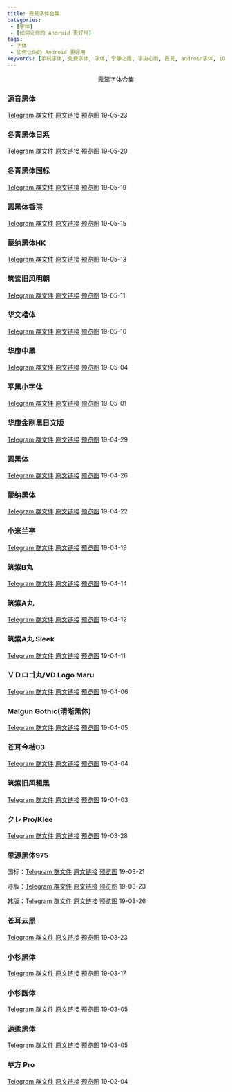 ```yaml
---
title: 霞鹜字体合集
categories: 
 - [字体]
 - [如何让你的 Android 更好用]
tags:
 - 字体
 - 如何让你的 Android 更好用
keywords: [手机字体, 免费字体, 字体, 宁静之雨, 字由心雨, 霞鹜, android字体, iOS字体, 苹果字体]
---
```


<center>霞鹜字体合集</center>

<!-- more -->

<!--
###

[Telegram 群文件]()&nbsp;[原文链接]()&nbsp;[预览图](/style)
-->

### 源音黑体

[Telegram 群文件](https://t.me/fontclub/1735)&nbsp;[原文链接](https://mp.weixin.qq.com/s/BBWdo17teu34Helr4h-0dA)&nbsp;[预览图](https://blog-1253491707.piccd.myqcloud.com/imgs/20190523210016.jpg/style) 19-05-23

### 冬青黑体日系

[Telegram 群文件](https://t.me/fontclub/1742)&nbsp;[原文链接](https://mp.weixin.qq.com/s/nzpgFlGuEzxScNKS0MQl_g)&nbsp;[预览图](https://blog-1253491707.piccd.myqcloud.com/imgs/20190523205715.jpg/style) 19-05-20

### 冬青黑体国标

[Telegram 群文件](https://t.me/fontclub/1744)&nbsp;[原文链接](https://mp.weixin.qq.com/s/D0KYG-2D6995AbCh7ot_yA)&nbsp;[预览图](https://blog-1253491707.piccd.myqcloud.com/imgs/20190523205449.jpg/style) 19-05-19

### 圆黑体香港

[Telegram 群文件](https://t.me/fontclub/1737)&nbsp;[原文链接](https://mp.weixin.qq.com/s/L6QHSd5bJiEvp7F4MXZkFw)&nbsp;[预览图](https://blog-1253491707.piccd.myqcloud.com/imgs/20190523205010.jpg/style) 19-05-15

### 蒙纳黑体HK

[Telegram 群文件](https://t.me/fontclub/1739)&nbsp;[原文链接](https://mp.weixin.qq.com/s/0MzWIdgPwDIAxBPZ7P2hvQ)&nbsp;[预览图](https://blog-1253491707.piccd.myqcloud.com/imgs/20190523204659.jpg/style) 19-05-13

### 筑紫旧风明朝

[Telegram 群文件](https://t.me/fontclub/1746)&nbsp;[原文链接](https://mp.weixin.qq.com/s/uZG2oTTmi13D6MbaTXNMQA)&nbsp;[预览图](https://blog-1253491707.piccd.myqcloud.com/imgs/20190523204319.jpg/style) 19-05-11

### 华文楷体

[Telegram 群文件](https://t.me/fontclub/1748)&nbsp;[原文链接](https://mp.weixin.qq.com/s/XXEtq-tqRWpXMDSSYTXcIA)&nbsp;[预览图](https://blog-1253491707.piccd.myqcloud.com/imgs/20190523203907.jpg/style) 19-05-10

### 华康中黑

[Telegram 群文件](https://t.me/fontclub/1750)&nbsp;[原文链接](https://mp.weixin.qq.com/s/QpD9Cz0GmaSPwgNw_m_OLA)&nbsp;[预览图](https://blog-1253491707.piccd.myqcloud.com/imgs/20190523203635.jpg/style) 19-05-04

### 平黑小字体

[Telegram 群文件](https://t.me/fontclub/1751)&nbsp;[原文链接](https://mp.weixin.qq.com/s/JKyCpx4K6X_lm4Rnz7ZJww)&nbsp;[预览图](https://blog-1253491707.piccd.myqcloud.com/imgs/20190523203057.jpg/style) 19-05-01

### 华康金刚黑日文版

[Telegram 群文件](https://t.me/fontclub/1733)&nbsp;[原文链接](https://mp.weixin.qq.com/s/D95smSBem8RQfC7_JzpIjA)&nbsp;[预览图](https://blog-1253491707.piccd.myqcloud.com/imgs/20190523202506.jpg/style) 19-04-29

### 圆黑体

[Telegram 群文件](https://t.me/fontclub/1673)&nbsp;[原文链接](https://mp.weixin.qq.com/s/sHxZOReRPbAgkig0lfvinw)&nbsp;[预览图](https://blog-1253491707.piccd.myqcloud.com/imgs/20190426230140.jpg/style) 19-04-26

### 蒙纳黑体

[Telegram 群文件](https://t.me/fontclub/1669)&nbsp;[原文链接](https://mp.weixin.qq.com/s/nY8x2rOZzRHAcfcS-FppkA)&nbsp;[预览图](https://blog-1253491707.piccd.myqcloud.com/imgs/20190426225656.jpg/style) 19-04-22

### 小米兰亭

[Telegram 群文件](https://t.me/fontclub/1666)&nbsp;[原文链接](https://mp.weixin.qq.com/s/iCAwYEGSJpXW23RzmyUY0w)&nbsp;[预览图](https://blog-1253491707.piccd.myqcloud.com/imgs/20190426225257.jpg/style) 19-04-19

### 筑紫B丸

[Telegram 群文件](https://t.me/fontclub/1663)&nbsp;[原文链接](https://mp.weixin.qq.com/s/-hdvgOay9rQGUAfsj5NwRw)&nbsp;[预览图](https://blog-1253491707.piccd.myqcloud.com/imgs/20190426224555.jpg/style) 19-04-14

### 筑紫A丸

[Telegram 群文件](https://t.me/fontclub/1657)&nbsp;[原文链接](https://mp.weixin.qq.com/s/eKuBIiyXe8K2YJ2yTUnjPw)&nbsp;[预览图](https://blog-1253491707.piccd.myqcloud.com/imgs/20190426224411.jpg/style) 19-04-12

### 筑紫A丸 Sleek

[Telegram 群文件](https://t.me/fontclub/1660)&nbsp;[原文链接](https://mp.weixin.qq.com/s/HTAb0Y5yMUOC7NG_ozf5tA)&nbsp;[预览图](https://blog-1253491707.piccd.myqcloud.com/imgs/20190426222220.jpg/style) 19-04-11

### ＶＤロゴ丸/VD Logo Maru

[Telegram 群文件](https://t.me/fontclub/1563)&nbsp;[原文链接](https://mp.weixin.qq.com/s/QBycQlLMso0BuhWrxYjqRg)&nbsp;[预览图](https://blog-1253491707.piccd.myqcloud.com/imgs/20190407202843.jpg/style) 19-04-06

### Malgun Gothic(清晰黑体)

[Telegram 群文件](https://t.me/fontclub/1543)&nbsp;[原文链接](https://mp.weixin.qq.com/s/5c_fa4ZuB9DhuHaxpCqSPQ)&nbsp;[预览图](https://blog-1253491707.piccd.myqcloud.com/imgs/20190405193353.jpg/style) 19-04-05

### 苍耳今楷03

[Telegram 群文件](https://t.me/fontclub/1535)&nbsp;[原文链接](https://mp.weixin.qq.com/s/ORCZXom0-qySoYOLANf6fw)&nbsp;[预览图](https://blog-1253491707.piccd.myqcloud.com/imgs/20190405193109.jpg/style) 19-04-04

### 筑紫旧风粗黑

[Telegram 群文件](https://t.me/fontclub/1530)&nbsp;[原文链接](https://mp.weixin.qq.com/s/CFKd9p_HlipjMEiO75ZMvw)&nbsp;[预览图](https://blog-1253491707.piccd.myqcloud.com/imgs/20190405192612.jpg/style) 19-04-03

### クレ Pro/Klee

[Telegram 群文件](https://t.me/fontclub/1485)&nbsp;[原文链接](https://mp.weixin.qq.com/s/HKYscqTLrjW8S7pCpC8R7g)&nbsp;[预览图](https://blog-1253491707.piccd.myqcloud.com/imgs/20190328194000.jpg/style) 19-03-28

### 思源黑体975

国标：[Telegram 群文件](https://t.me/fontclub/1396)&nbsp;[原文链接](https://mp.weixin.qq.com/s/9jix2byQvtIT7kCEO2kYLw)&nbsp;[预览图](https://blog-1253491707.piccd.myqcloud.com/imgs/20190324221411.jpg/style) 19-03-21

港版：[Telegram 群文件](https://t.me/fontclub/1400)&nbsp;[原文链接](https://mp.weixin.qq.com/s/K-j83Bk8mYrCW7-vwKtm9Q)&nbsp;[预览图](https://blog-1253491707.piccd.myqcloud.com/imgs/20190324221605.jpg/style) 19-03-23

韩版：[Telegram 群文件](https://t.me/fontclub/1467)&nbsp;[原文链接](https://mp.weixin.qq.com/s/4lqkuQCSuxepov-RwBol_Q)&nbsp;[预览图](https://blog-1253491707.piccd.myqcloud.com/imgs/20190326200238.jpg/style) 19-03-26

### 苍耳云黑

[Telegram 群文件](https://t.me/fontclub/1438)&nbsp;[原文链接](https://mp.weixin.qq.com/s/PxsSTuhdxKagn6kaGxJyRg)&nbsp;[预览图](https://blog-1253491707.piccd.myqcloud.com/imgs/20190325112759.jpg/style) 19-03-23

### 小杉黑体

[Telegram 群文件](https://t.me/fontclub/1366)&nbsp;[原文链接](https://mp.weixin.qq.com/s/nb0TmfCjU8s7IOxDtgWWHQ)&nbsp;[预览图](https://blog-1253491707.piccd.myqcloud.com/imgs/20190324220716.jpg/style) 19-03-17

### 小杉圆体

[Telegram 群文件](https://t.me/fontclub/1246)&nbsp;[原文链接](https://mp.weixin.qq.com/s/NVfG0WKVvNRpsw1SIHkmgg)&nbsp;[预览图](https://blog-1253491707.piccd.myqcloud.com/imgs/20190324215955.jpg/style) 19-03-05

### 源柔黑体

[Telegram 群文件](https://t.me/fontclub/1203)&nbsp;[原文链接](https://mp.weixin.qq.com/s/qHxwyNhWqFggJGhvSAWe6A)&nbsp;[预览图](https://blog-1253491707.piccd.myqcloud.com/imgs/20190324215752.jpg/style) 19-03-05

### 苹方 Pro

[Telegram 群文件](https://t.me/fontclub/879)&nbsp;[原文链接](https://mp.weixin.qq.com/s/DBDS64C2E25fNbZqvCMoLw)&nbsp;[预览图](https://blog-1253491707.piccd.myqcloud.com/imgs/20190324212701.jpg/style) 19-02-04